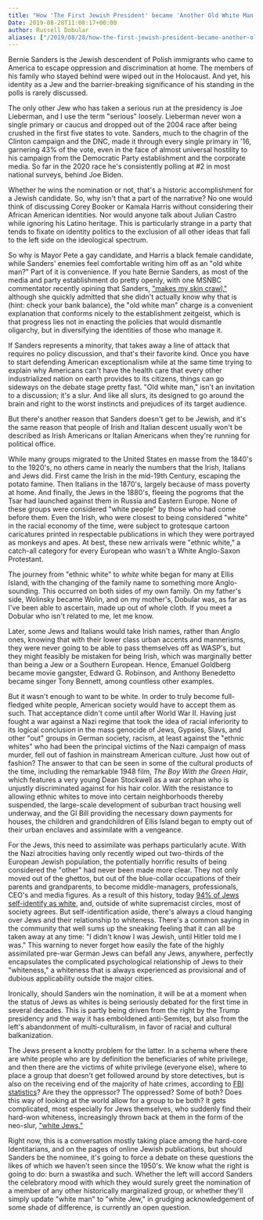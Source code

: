 ```yaml
---
title: "How 'The First Jewish President' became 'Another Old White Man.'"
Date: 2019-08-28T11:08:17+00:00
author: Russell Dobular
aliases: ["/2019/08/28/how-the-first-jewish-president-became-another-old-white-man"]
---
```


Bernie Sanders is the Jewish descendent of Polish immigrants who came to America to escape oppression and discrimination at home. The members of his family who stayed behind were wiped out in the Holocaust. And yet, his identity as a Jew and the barrier-breaking significance of his standing in the polls is rarely discussed.

The only other Jew who has taken a serious run at the presidency is Joe Lieberman, and I use the term "serious" loosely. Lieberman never won a single primary or caucus and dropped out of the 2004 race after being crushed in the first five states to vote. Sanders, much to the chagrin of the Clinton campaign and the DNC, made it through every single primary in '16, garnering 43% of the vote, even in the face of almost universal hostility to his campaign from the Democratic Party establishment and the corporate media. So far in the 2020 race he's consistently polling at #2 in most national surveys, behind Joe Biden.

Whether he wins the nomination or not, that's a historic accomplishment for a Jewish candidate. So, why isn't that a part of the narrative? No one would think of discussing Corey Booker or Kamala Harris without considering their African American identities. Nor would anyone talk about Julian Castro while ignoring his Latino heritage. This is particularly strange in a party that tends to fixate on identity politics to the exclusion of all other ideas that fall to the left side on the ideological spectrum.

So why is Mayor Pete a gay candidate, and Harris a black female candidate, while Sanders' enemies feel comfortable writing him off as an "old white man?" Part of it is convenience. If you hate Bernie Sanders, as most of the media and party establishment do pretty openly, with one MSNBC commentator recently opining that Sanders, ["makes my skin crawl,"](https://www.thedailybeast.com/the-war-between-bernie-sanders-and-msnbc-reaches-a-new-peak) although she quickly admitted that she didn't actually know why that is (hint: check your bank balance), the "old white man" charge is a convenient explanation that conforms nicely to the establishment zeitgeist, which is that progress lies not in enacting the policies that would dismantle oligarchy, but in diversifying the identities of those who manage it.

If Sanders represents a minority, that takes away a line of attack that requires no policy discussion, and that's their favorite kind. Once you have to start defending American exceptionalism while at the same time trying to explain why Americans can't have the health care that every other industrialized nation on earth provides to its citizens, things can go sideways on the debate stage pretty fast. "Old white man," isn't an invitation to a discussion; it's a slur. And like all slurs, its designed to go around the brain and right to the worst instincts and prejudices of its target audience.

But there's another reason that Sanders doesn't get to be Jewish, and it's the same reason that people of Irish and Italian descent usually won't be described as Irish Americans or Italian Americans when they're running for political office.

While many groups migrated to the United States en masse from the 1840's to the 1920's, no others came in nearly the numbers that the Irish, Italians and Jews did. First came the Irish in the mid-19th Century, escaping the potato famine. Then Italians in the 1870's, largely because of mass poverty at home. And finally, the Jews in the 1880's, fleeing the pogroms that the Tsar had launched against them in Russia and Eastern Europe. None of these groups were considered "white people" by those who had come before them. Even the Irish, who were closest to being considered "white" in the racial economy of the time, were subject to grotesque cartoon caricatures printed in respectable publications in which they were portrayed as monkeys and apes. At best, these new arrivals were "ethnic white," a catch-all category for every European who wasn't a White Anglo-Saxon Protestant.

The journey from "ethnic white" to *white* white began for many at Ellis Island, with the changing of the family name to something more Anglo-sounding. This occurred on both sides of my own family. On my father's side, Wolinsky became Wolin, and on my mother's, Dobular was, as far as I've been able to ascertain, made up out of whole cloth. If you meet a Dobular who isn't related to me, let me know.

Later, some Jews and Italians would take Irish names, rather than Anglo ones, knowing that with their lower class urban accents and mannerisms, they were never going to be able to pass themselves off as WASP's, but they might feasibly be mistaken for being Irish, which was marginally better than being a Jew or a Southern European. Hence, Emanuel Goldberg became movie gangster, Edward G. Robinson, and Anthony Benedetto became singer Tony Bennett, among countless other examples.

But it wasn't enough to want to be white. In order to truly become full-fledged white people, American society would have to accept them as such. That acceptance didn't come until after World War II. Having just fought a war against a Nazi regime that took the idea of racial inferiority to its logical conclusion in the mass genocide of Jews, Gypsies, Slavs, and other "out" groups in German society, racism, at least against the "ethnic whites" who had been the principal victims of the Nazi campaign of mass murder, fell out of fashion in mainstream American culture. Just how out of fashion? The answer to that can be seen in some of the cultural products of the time, including the remarkable 1948 film, *The Boy With the Green Hair*, which features a very young Dean Stockwell as a war orphan who is unjustly discriminated against for his hair color. With the resistance to allowing ethnic whites to move into certain neighborhoods thereby suspended, the large-scale development of suburban tract housing well underway, and the GI Bill providing the necessary down payments for houses, the children and grandchildren of Ellis Island began to empty out of their urban enclaves and assimilate with a vengeance.

For the Jews, this need to assimilate was perhaps particularly acute. With the Nazi atrocities having only recently wiped out two-thirds of the European Jewish population, the potentially horrific results of being considered the "other" had never been made more clear. They not only moved out of the ghettos, but out of the blue-collar occupations of their parents and grandparents, to become middle-managers, professionals, CEO's and media figures. As a result of this history, today [94% of Jews self-identify as white](https://www.pewforum.org/2013/10/01/jewish-american-beliefs-attitudes-culture-survey/), and, outside of white supremacist circles, most of society agrees. But self-identification aside, there's always a cloud hanging over Jews and their relationship to whiteness. There's a common saying in the community that well sums up the sneaking feeling that it can all be taken away at any time: "I didn't know I was Jewish, until Hitler told me I was." This warning to never forget how easily the fate of the highly assimilated pre-war German Jews can befall any Jews, anywhere, perfectly encapsulates the complicated psychological relationship of Jews to their "whiteness," a whiteness that is always experienced as provisional and of dubious applicability outside the major cities.

Ironically, should Sanders win the nomination, it will be at a moment when the status of Jews as whites is being seriously debated for the first time in several decades. This is partly being driven from the right by the Trump presidency and the way it has emboldened anti-Semites, but also from the left's abandonment of multi-culturalism, in favor of racial and cultural balkanization.

The Jews present a knotty problem for the latter. In a schema where there are white people who are by definition the beneficiaries of white privilege, and then there are the victims of white privilege (everyone else), where to place a group that doesn't get followed around by store detectives, but is also on the receiving end of the majority of hate crimes, according to [FBI statistics](https://www.cbsnews.com/news/fbi-hate-crimes-up-new-data-shows-rise-in-anti-semitic-hate-crimes/)? Are they the oppressor? The oppressed? Some of both? Does this way of looking at the world allow for a group to be both? It gets complicated, most especially for Jews themselves, who suddenly find their hard-won whiteness, increasingly thrown back at them in the form of the neo-slur, ["white Jews."](https://www.jpost.com/Opinion/Now-they-call-us-White-Jews-A-new-American-antisemitism-575524)

Right now, this is a conversation mostly taking place among the hard-core Identitarians, and on the pages of online Jewish publications, but should Sanders be the nominee, it's going to force a debate on these questions the likes of which we haven't seen since the 1950's. We know what the right is going to do: burn a swastika and such. Whether the left will accord Sanders the celebratory mood with which they would surely greet the nomination of a member of any other historically marginalized group, or whether they'll simply update "white man" to "white Jew," in grudging acknowledgement of some shade of difference, is currently an open question.
